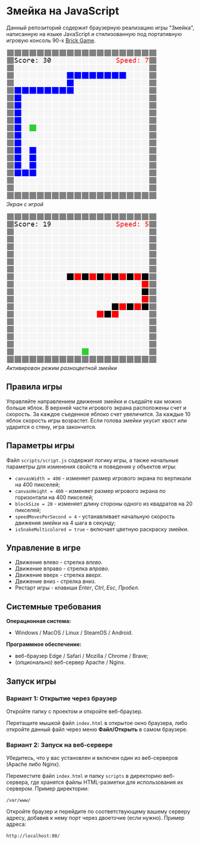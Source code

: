 # Змейка на JavaScript

Данный репозиторий содержит браузерную реализацию игры "Змейка", написанную на языке JavaScript и стилизованную под портативную игровую консоль 90-х [Brick Game](https://ru.wikipedia.org/wiki/Brick_Game).

![Экран](./screen-snake-default.png "Экран игры")\
*Экран с игрой*

![Разноцветная змейка](./screen-snake-multicolor.png "Режим разноцветной змейки")\
*Активирован режим разноцветной змейки*

## Правила игры

Управляйте направлением движения змейки и съедайте как можно больше яблок. В верхней части игрового экрана расположены счет и скорость. За каждое съеденное яблоко счет увеличится. За каждые 10 яблок скорость игры возрастет. Если голова змейки укусит хвост или ударится о стену, игра закончится.

## Параметры игры

Файл `scripts/script.js` содержит логику игры, а также начальные параметры для изменения свойств и поведения у объектов игры:

- `canvasWidth = 400` - изменяет размер игрового экрана по вертикали на 400 пикселей;
- `canvasHeight = 400` - изменяет размер игрового экрана по горизонтали на 400 пикселей;
- `blockSize = 20` - изменяет длину стороны одного из квадратов на 20 пикселей;
- `speedMovesPerSecond = 4` - устанавливает начальную скорость движения змейки на 4 шага в секунду;
- `isSnakeMulticolored = true` - включает цветную раскраску змейки.

## Управление в игре

* Движение влево - стрелка *влево*.
* Движение вправо - стрелка *вправо*.
* Движение вверх - стрелка *вверх*.
* Движение вниз - стрелка *вниз*.
* Рестарт игры - клавиши *Enter*, *Ctrl*, *Esc*, *Пробел*.

## Системные требования

**Операционная система:**

- Windows / MacOS / Linux / SteamOS / Android.

**Программное обеспечение:**

- веб-браузер Edge / Safari / Mozilla / Chrome / Brave;
- (опционально) веб-сервер Apache / Nginx.

## Запуск игры

### Вариант 1: Открытие через браузер

Откройте папку с проектом и откройте веб-браузер.

Перетащите мышкой файл `index.html` в открытое окно браузера, либо откройте данный файл через меню **Файл/Открыть** в самом браузере.

### Вариант 2: Запуск на веб-сервере

Убедитесь, что у вас установлен и включен один из веб-серверов (Apache либо Nginx).

Переместите файл `index.html` и папку `scripts` в директорию веб-сервера, где хранятся файлы HTML-разметки для использования их сервером. Пример директории:

```
/var/www/
```

Откройте браузер и перейдите по соответствующему вашему серверу адресу, добавив к нему порт через двоеточие (если нужно). Пример адреса:

```
http://localhost:80/
```

